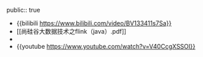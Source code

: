 public:: true

- {{bilibili https://www.bilibili.com/video/BV133411s7Sa}}
- [[尚硅谷大数据技术之flink（java）.pdf]]
-
- {{youtube https://www.youtube.com/watch?v=V40CcgXSSOI}}